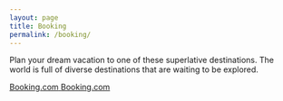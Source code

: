 ```yaml
---
layout: page
title: Booking
permalink: /booking/
---
```


Plan your dream vacation to one of these superlative destinations. The world is full of diverse destinations that are waiting to be explored.

<div class="center">
<ins class="bookingaff" data-aid="1595069" data-target_aid="1595069" data-prod="dfl2" data-width="100%" data-height="auto" data-lang="xu" data-currency="USD" data-df_num_properties="5">
    <!-- Anything inside will go away once widget is loaded. -->
    <a href="//www.booking.com?aid=1595069">Booking.com</a>
</ins>
<script type="text/javascript">
    (function(d, sc, u) {
      var s = d.createElement(sc), p = d.getElementsByTagName(sc)[0];
      s.type = 'text/javascript';
      s.async = true;
      s.src = u + '?v=' + (+new Date());
      p.parentNode.insertBefore(s,p);
      })(document, 'script', '//aff.bstatic.com/static/affiliate_base/js/flexiproduct.js');
</script>
    
<ins class="bookingaff" data-aid="1595059" data-target_aid="1595059" data-prod="sbp" data-width="750" data-height="300" data-lang="en" data-currency="USD" data-cc1="id" data-df_num_properties="3">
    <!-- Anything inside will go away once widget is loaded. -->
    <a href="//www.booking.com?aid=1595059">Booking.com</a>
</ins>
<script type="text/javascript">
    (function(d, sc, u) {
      var s = d.createElement(sc), p = d.getElementsByTagName(sc)[0];
      s.type = 'text/javascript';
      s.async = true;
      s.src = u + '?v=' + (+new Date());
      p.parentNode.insertBefore(s,p);
      })(document, 'script', '//aff.bstatic.com/static/affiliate_base/js/flexiproduct.js');
</script>

</div>
